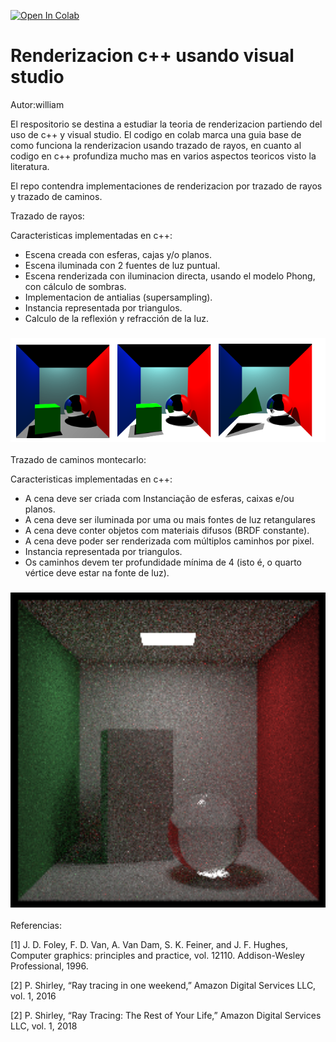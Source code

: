 <a href="https://colab.research.google.com/drive/1nFzxd5G2phwIOh-FdCCccFwc9oo0B09z?usp=sharing"><img src="https://colab.research.google.com/assets/colab-badge.svg" alt="Open In Colab"></a>

# Renderizacion c++ usando visual studio

Autor:william

El respositorio se destina a estudiar la teoria de renderizacion partiendo del uso de c++ y visual studio. El codigo en colab marca una guia base de como funciona la renderizacion usando trazado de rayos, en cuanto al codigo en c++ profundiza mucho mas en varios aspectos teoricos visto la literatura.

El repo contendra implementaciones de renderizacion por trazado de rayos y trazado de caminos.

Trazado de rayos:

Caracteristicas implementadas en c++:

- Escena creada con esferas, cajas y/o planos.
- Escena iluminada con 2 fuentes de luz puntual.
- Escena renderizada con iluminacion directa, usando el modelo Phong, con cálculo de sombras.
- Implementacion de antialias (supersampling).
- Instancia representada por triangulos.
- Calculo de la reflexión y refracción de la luz.

<h3 align="center">
  <img src="imagenes/test2.png" width="600">
</h3>

Trazado de caminos montecarlo:

Caracteristicas implementadas en c++:

- A cena deve ser criada com Instanciação de esferas, caixas e/ou planos.
- A cena deve ser iluminada por uma ou mais fontes de luz retangulares
- A cena deve conter objetos com materiais difusos (BRDF constante).
- A cena deve poder ser renderizada com múltiplos caminhos por pixel.
- Instancia representada por triangulos.
- Os caminhos devem ter profundidade mínima de 4 (isto é, o quarto vértice deve estar na
fonte de luz).

<h3 align="center">
  <img src="imagenes/path_tracing1.png" width="600">
</h3>



Referencias:

[1] J. D. Foley, F. D. Van, A. Van Dam, S. K. Feiner, and J. F. Hughes, Computer
graphics: principles and practice, vol. 12110. Addison-Wesley Professional, 1996.


[2] P. Shirley, “Ray tracing in one weekend,” Amazon Digital Services LLC, vol. 1,
2016

[2] P. Shirley, “Ray Tracing: The Rest of Your Life,” Amazon Digital Services LLC, vol. 1,
2018

